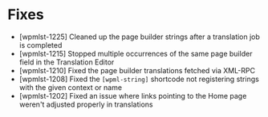 # Fixes
* [wpmlst-1225] Cleaned up the page builder strings after a translation job is completed
* [wpmlst-1215] Stopped multiple occurrences of the same page builder field in the Translation Editor
* [wpmlst-1210] Fixed the page builder translations fetched via XML-RPC
* [wpmlst-1208] Fixed the `[wpml-string]` shortcode not registering strings with the given context or name
* [wpmlst-1202] Fixed an issue where links pointing to the Home page weren't adjusted properly in translations